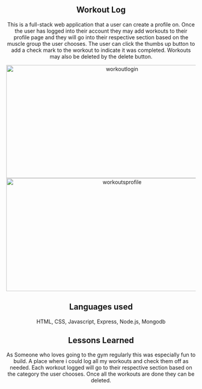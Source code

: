 
<section>
  <h1 align="center">Workout Log</h1>
<p align="center">
  This is a full-stack web application that a user can create a profile on. Once the user has logged into their account they may add workouts to their profile page and they will go into their respective section based on the muscle group the user chooses. The user can click the thumbs up button to add a check mark to the workout to indicate it was completed. Workouts may also be deleted by the delete button.
</p>

<section align="center">
  <img  height="300" width="600" alt="workoutlogin" src="https://user-images.githubusercontent.com/102041426/171779059-d9a66e28-e3d7-4420-bb2e-ca59837129bc.png">
 </section>
 <section align="center">
<img height="300" width="600" alt="workoutsprofile" src="https://user-images.githubusercontent.com/102041426/171779068-1c92241f-6b9f-4ea5-98ea-b4c01a79e395.png">
  </section>

</section>

<h2 align="center"> Languages used</h2>
<p align="center"> HTML, CSS, Javascript, Express, Node.js, Mongodb </p>

<h2 align="center"> Lessons Learned </h2>
<p align="center"> As Someone who loves going to the gym regularly this was especially fun to build. A place where i could log all my workouts and check them off as needed. Each workout logged will go to their respective section based on the category the user chooses. Once all the workouts are done they can be deleted. </p
